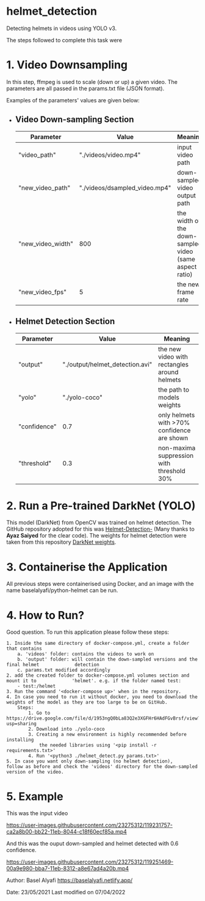 # helmet_detection
Detecting helmets in videos using YOLO v3.

The steps followed to complete this task were

# 1. Video Downsampling
In this step, ffmpeg is used to scale (down or up) a given video. The parameters are all passed in the params.txt file (JSON format).

Examples of the parameters' values are given below:
 * ## Video Down-sampling Section
   Parameter|Value|Meaning
   ---------|-----|-------
    "video_path"| "./videos/video.mp4"|input video path
    "new_video_path"| "./videos/dsampled_video.mp4"|down-sampled video output path
    "new_video_width"| 800 | the width of the down-sampled video (same aspect ratio)
    "new_video_fps"| 5 | the new frame rate
     
* ## Helmet Detection Section
  Parameter|Value|Meaning
  ---------|-----|-------
  "output"| "./output/helmet_detection.avi"| the new video with rectangles around helmets
  "yolo"| "./yolo-coco" | the path to models weights
  "confidence"| 0.7 | only helmets with >70% confidence are shown 
  "threshold"| 0.3 | non-maxima suppression with threshold 30%
  
# 2. Run a Pre-trained DarkNet (YOLO)
This model (DarkNet) from OpenCV was trained on helmet detection. The GitHub repository adopted for this was [Helmet-Detection-](https://github.com/AyazSaiyed/Helmet-Detection-.git) (Many thanks to **Ayaz Saiyed** for the clear code). The weights for helmet detection were taken from this repository [DarkNet weights](https://github.com/BlcaKHat/yolov3-Helmet-Detection/blob/master/README.md).

# 3. Containerise the Application
All previous steps were containerised using Docker, and an image with the name baselalyafi/python-helmet can be run.

# 4. How to Run?
Good question. To run this application please follow these steps:

    1. Inside the same directory of docker-compose.yml, create a folder that contains
        a. 'videos' folder: contains the videos to work on
        b. 'output' folder: will contain the down-sampled versions and the final helmet             detection
        c. params.txt modified accordingly
    2. add the created folder to docker-compose.yml volumes section and mount it to             'helmet'. e.g. if the folder named test:
        - test:/helmet
    3. Run the command '<docker-compose up>' when in the repository.
    4. In case you need to run it without docker, you need to download the weights of the model as they are too large to be on GitHub.
        Steps:
            1. Go to https://drive.google.com/file/d/1953ngQ0bLa83Q2e3XGFHr6HAdFGvBrsf/view?usp=sharing
            2. Download into ./yolo-coco
            3. Creating a new environment is highly recommended before installing 
                the needed libraries using '<pip install -r requirements.txt>' 
            4. Run '<python3 ./helmet_detect.py params.txt>'
    5. In case you want only down-sampling (no helmet detection), 
    follow as before and check the 'videos' directory for the down-sampled version of the video.

        
# 5. Example
This was the input video

https://user-images.githubusercontent.com/23275312/119231757-ca2a8b00-bb22-11eb-8044-c18f60ecf85a.mp4


And this was the ouput down-sampled and helmet detected with 0.6 confidence.

https://user-images.githubusercontent.com/23275312/119251469-00a9e980-bba7-11eb-8312-a8e67ad4a20b.mp4

Author: Basel Alyafi
https://baselalyafi.netlify.app/

Date: 23/05/2021
Last modified on 07/04/2022
